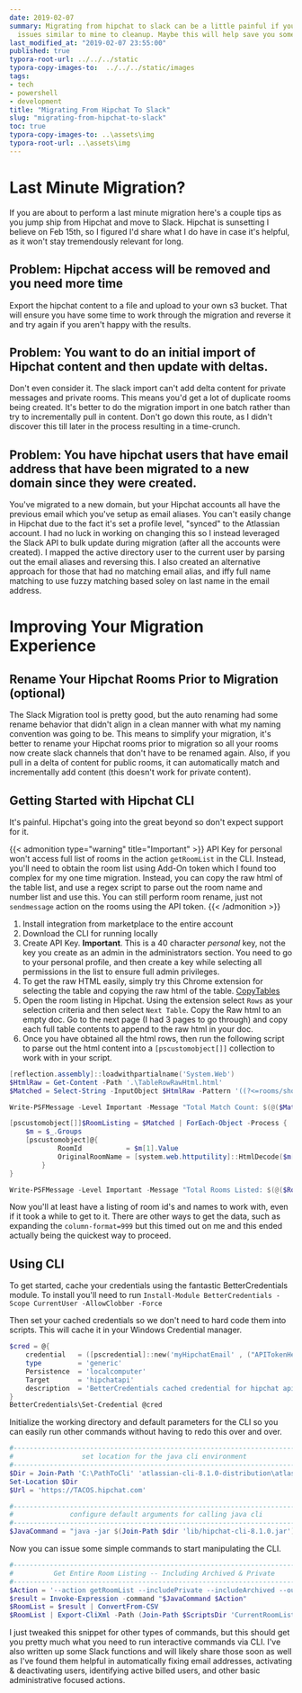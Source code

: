 ```yaml
---
date: 2019-02-07
summary: Migrating from hipchat to slack can be a little painful if you have some
  issues similar to mine to cleanup. Maybe this will help save you some time.
last_modified_at: "2019-02-07 23:55:00"
published: true
typora-root-url: ../../../static
typora-copy-images-to:  ../../../static/images
tags:
- tech
- powershell
- development
title: "Migrating From Hipchat To Slack"
slug: "migrating-from-hipchat-to-slack"
toc: true
typora-copy-images-to: ..\assets\img
typora-root-url: ..\assets\img
---
```


# Last Minute Migration?
If you are about to perform a last minute migration here's a couple tips as you jump ship from Hipchat and move to Slack. Hipchat is sunsetting I believe on Feb 15th, so I figured I'd share what I do have in case it's helpful, as it won't stay tremendously relevant for long.

## Problem: Hipchat access will be removed and you need more time
Export the hipchat content to a file and upload to your own s3 bucket. That will ensure you have some time to work through the migration and reverse it and try again if you aren't happy with the results.

## Problem: You want to do an initial import of Hipchat content and then update with deltas.
Don't even consider it. The slack import can't add delta content for private messages and private rooms. This means you'd get a lot of duplicate rooms being created. It's better to do the migration import in one batch rather than try to incrementally pull in content. Don't go down this route, as I didn't discover this till later in the process resulting in a time-crunch.

## Problem: You have hipchat users that have email address that have been migrated to a new domain since they were created.
You've migrated to a new domain, but your Hipchat accounts all have the previous email which you've setup as email aliases. You can't easily change in Hipchat due to the fact it's set a profile level, "synced" to the Atlassian account. I had no luck in working on changing this so I instead leveraged the Slack API to bulk update during migration (after all the accounts were created). I mapped the active directory user to the current user by parsing out the email aliases and reversing this. I also created an alternative approach for those that had no matching email alias, and iffy full name matching to use fuzzy matching based soley on last name in the email address.

# Improving Your Migration Experience

## Rename Your Hipchat Rooms Prior to Migration (optional)
The Slack Migration tool is pretty good, but the auto renaming had some rename behavior that didn't align in a clean manner with what my naming convention was going to be. This means to simplify your migration, it's better to rename your Hipchat rooms prior to migration so all your rooms now create slack channels that don't have to be renamed again. Also, if you pull in a delta of content for public rooms, it can automatically match and incrementally add content (this doesn't work for private content).

## Getting Started with Hipchat CLI
It's painful. Hipchat's going into the great beyond so don't expect support for it.

{{< admonition type="warning" title="Important" >}}
API Key for personal won't access full list of rooms in the action `getRoomList` in the CLI. Instead, you'll need to obtain the room list using Add-On token which I found too complex for my one time migration. Instead, you can copy the raw html of the table list, and use a regex script to parse out the room name and number list and use this. You can still perform room rename, just not `sendmessage` action on the rooms using the API token.
{{< /admonition >}}

1.  Install integration from marketplace to the entire account
2.  Download the CLI for running locally
3.  Create API Key. **Important**. This is a 40 character _personal_ key, not the key you create as an admin in the administrators section. You need to go to your personal profile, and then create a key while selecting all permissions in the list to ensure full admin privileges.
4.  To get the raw HTML easily, simply try this Chrome extension for selecting the table and copying the raw html of the table. [CopyTables](http://bit.ly/2S1XwRn)
5.  Open the room listing in Hipchat. Using the extension select `Rows` as your selection criteria and then select `Next Table`. Copy the Raw html to an empty doc. Go to the next page (I had 3 pages to go through) and copy each full table contents to append to the raw html in your doc.
6.  Once you have obtained all the html rows, then run the following script to parse out the html content into a `[pscustomobject[]]` collection to work with in your script.

```powershell
[reflection.assembly]::loadwithpartialname('System.Web')
$HtmlRaw = Get-Content -Path '.\TableRowRawHtml.html'
$Matched = Select-String -InputObject $HtmlRaw -Pattern '((?<=rooms/show/)\d*(?="))(.*?\n*?.*?)(?<=[>])(.*?(?=<))' -AllMatches | Select-Object -ExpandProperty Matches

Write-PSFMessage -Level Important -Message "Total Match Count: $(@($Matched).Count)"

[pscustomobject[]]$RoomListing = $Matched | ForEach-Object -Process {
    $m = $_.Groups
    [pscustomobject]@{
            RoomId           = $m[1].Value
            OriginalRoomName = [system.web.httputility]::HtmlDecode($m[3].Value)
        }
}

Write-PSFMessage -Level Important -Message "Total Rooms Listed: $(@($RoomListing).Count)"
```

Now you'll at least have a listing of room id's and names to work with, even if it took a while to get to it. There are other ways to get the data, such as expanding the `column-format=999` but this timed out on me and this ended actually being the quickest way to proceed.

## Using CLI
To get started, cache your credentials using the fantastic BetterCredentials module. To install you'll need to run `Install-Module BetterCredentials -Scope CurrentUser -AllowClobber -Force`

Then set your cached credentials so we don't need to hard code them into scripts. This will cache it in your Windows Credential manager.

```powershell
$cred = @{
    credential   = ([pscredential]::new('myHipchatEmail' , ("APITokenHere" | ConvertTo-SecureString -AsPlainText -Force) ) )
    type         = 'generic'
    Persistence  = 'localcomputer'
    Target       = 'hipchatapi'
    description  = 'BetterCredentials cached credential for hipchat api'
}
BetterCredentials\Set-Credential @cred
```

Initialize the working directory and default parameters for the CLI so you can easily run other commands without having to redo this over and over.

```powershell
#----------------------------------------------------------------------------#
#                 set location for the java cli environment                  #
#----------------------------------------------------------------------------#
$Dir = Join-Path 'C:\PathToCli' 'atlassian-cli-8.1.0-distribution\atlassian-cli-8.1.0'
Set-Location $Dir
$Url = 'https://TACOS.hipchat.com'

#----------------------------------------------------------------------------#
#              configure default arguments for calling java cli              #
#----------------------------------------------------------------------------#
$JavaCommand = "java -jar $(Join-Path $dir 'lib/hipchat-cli-8.1.0.jar') --server $url --token $Password --autoWait --quiet"
```

Now you can issue some simple commands to start manipulating the CLI.

```powershell
#----------------------------------------------------------------------------#
#          Get Entire Room Listing -- Including Archived & Private           #
#----------------------------------------------------------------------------#
$Action = '--action getRoomList --includePrivate --includeArchived --outputFormat 1'
$result = Invoke-Expression -command "$JavaCommand $Action"
$RoomList = $result | ConvertFrom-CSV
$RoomList | Export-CliXml -Path (Join-Path $ScriptsDir 'CurrentRoomList.xml') -Encoding UTF8 -Force #just so we have a copy saved to review
```

I just tweaked this snippet for other types of commands, but this should get you pretty much what you need to run interactive commands via CLI. I've also written up some Slack functions and will likely share those soon as well as I've found them helpful in automatically fixing email addresses, activating & deactivating users, identifying active billed users, and other basic administrative focused actions.
